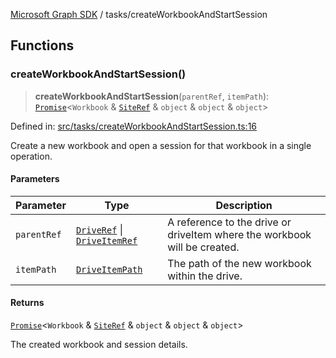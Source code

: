 [Microsoft Graph SDK](../README.md) / tasks/createWorkbookAndStartSession

## Functions

### createWorkbookAndStartSession()

> **createWorkbookAndStartSession**(`parentRef`, `itemPath`): [`Promise`](https://developer.mozilla.org/docs/Web/JavaScript/Reference/Global_Objects/Promise)\<`Workbook` & [`SiteRef`](../models/SiteRef.md#siteref) & `object` & `object` & `object`\>

Defined in: [src/tasks/createWorkbookAndStartSession.ts:16](https://github.com/Future-Secure-AI/microsoft-graph/blob/main/src/tasks/createWorkbookAndStartSession.ts#L16)

Create a new workbook and open a session for that workbook in a single operation.

#### Parameters

| Parameter | Type | Description |
| ------ | ------ | ------ |
| `parentRef` | [`DriveRef`](../DriveRef.md#driveref) \| [`DriveItemRef`](../DriveItemRef.md#driveitemref) | A reference to the drive or driveItem where the workbook will be created. |
| `itemPath` | [`DriveItemPath`](../DriveItemPath.md#driveitempath) | The path of the new workbook within the drive. |

#### Returns

[`Promise`](https://developer.mozilla.org/docs/Web/JavaScript/Reference/Global_Objects/Promise)\<`Workbook` & [`SiteRef`](../models/SiteRef.md#siteref) & `object` & `object` & `object`\>

The created workbook and session details.
